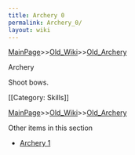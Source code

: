```yaml
---
title: Archery 0
permalink: Archery_0/
layout: wiki
---
```


[MainPage](/keeperrl_wiki/ "wikilink")>>[Old_Wiki](/keeperrl_wiki/Old_Wiki "wikilink")>>[Old_Archery](/keeperrl_wiki/Old_Archery "wikilink")

Archery

Shoot bows.

[[Category: Skills]]

[MainPage](/keeperrl_wiki/ "wikilink")>>[Old_Wiki](/keeperrl_wiki/Old_Wiki "wikilink")>>[Old_Archery](/keeperrl_wiki/Old_Archery "wikilink")

Other items in this section
-    [Archery 1](/keeperrl_wiki/Archery_1 "wikilink")
